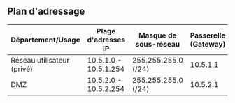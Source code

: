 ## Plan d'adressage

| **Département/Usage**  | **Plage d'adresses IP**       | **Masque de sous-réseau** | **Passerelle (Gateway)** | **Remarques**                  |
|-------------------------|---------------------------|------------------------|--------------------------|--------------------------------|
| Réseau utilisateur (privé) | 10.5.1.0 - 10.5.1.254 | 255.255.255.0 (/24) | 10.5.1.1 |          |
| DMZ | 10.5.2.0 - 10.5.2.254 | 255.255.255.0 (/24) | 10.5.2.1 |  |

